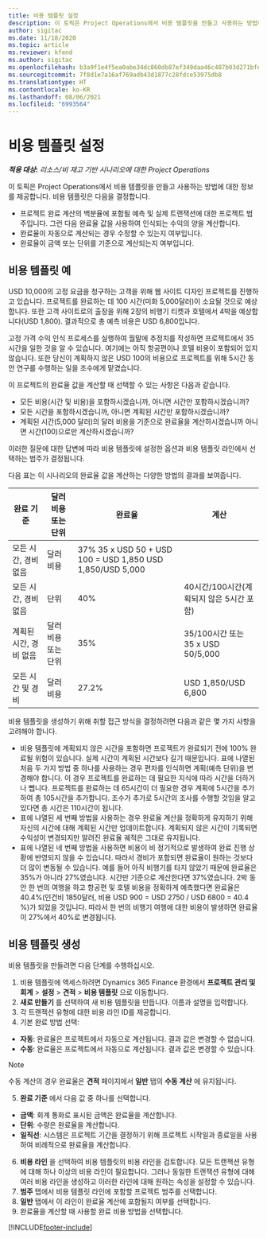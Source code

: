 ```yaml
---
title: 비용 템플릿 설정
description: 이 토픽은 Project Operations에서 비용 템플릿을 만들고 사용하는 방법에 대한 정보를 제공합니다.
author: sigitac
ms.date: 11/18/2020
ms.topic: article
ms.reviewer: kfend
ms.author: sigitac
ms.openlocfilehash: b3a9f1e4f5ea0abe34dc860db87ef349daa46c487b03d271bfe207868c521f39
ms.sourcegitcommit: 7f8d1e7a16af769adb43d1877c28fdce53975db8
ms.translationtype: HT
ms.contentlocale: ko-KR
ms.lasthandoff: 08/06/2021
ms.locfileid: "6993564"
---
```

# <a name="set-up-cost-templates"></a>비용 템플릿 설정

_**적용 대상:** 리소스/비 재고 기반 시나리오에 대한 Project Operations_


이 토픽은 Project Operations에서 비용 템플릿을 만들고 사용하는 방법에 대한 정보를 제공합니다. 비용 템플릿은 다음을 결정합니다.

- 프로젝트 완료 계산의 백분율에 포함될 예측 및 실제 트랜잭션에 대한 프로젝트 범주입니다. 그런 다음 완료율 값을 사용하여 인식되는 수익의 양을 계산합니다.
- 완료율이 자동으로 계산되는 경우 수정할 수 있는지 여부입니다.
- 완료율이 금액 또는 단위를 기준으로 계산되는지 여부입니다.

## <a name="cost-template-example"></a>비용 템플릿 예

USD 10,000의 고정 요금을 청구하는 고객을 위해 웹 사이트 디자인 프로젝트를 진행하고 있습니다. 프로젝트를 완료하는 데 100 시간(미화 5,000달러)이 소요될 것으로 예상합니다. 또한 고객 사이트로의 출장을 위해 2장의 비행기 티켓과 호텔에서 4박을 예상합니다(USD 1,800). 결과적으로 총 예측 비용은 USD 6,800입니다.

고정 가격 수익 인식 프로세스를 실행하여 월말에 추정치를 작성하면 프로젝트에서 35시간을 일한 것을 알 수 있습니다. 여기에는 아직 항공편이나 호텔 비용이 포함되어 있지 않습니다. 또한 당신이 계획하지 않은 USD 100의 비용으로 프로젝트를 위해 5시간 동안 연구를 수행하는 일을 조수에게 맡겼습니다.

이 프로젝트의 완료율 값을 계산할 때 선택할 수 있는 사항은 다음과 같습니다.

- 모든 비용(시간 및 비용)을 포함하시겠습니까, 아니면 시간만 포함하시겠습니까?
- 모든 시간을 포함하시겠습니까, 아니면 계획된 시간만 포함하시겠습니까?
- 계획된 시간(5,000 달러)의 달러 비용을 기준으로 완료율을 계산하시겠습니까 아니면 시간(100)으로만 계산하시겠습니까?

이러한 질문에 대한 답변에 따라 비용 템플릿에 설정한 옵션과 비용 템플릿 라인에서 선택하는 범주가 결정됩니다.

다음 표는 이 시나리오의 완료율 값을 계산하는 다양한 방법의 결과를 보여줍니다.

| 완료 기준 | 달러 비용 또는 단위 | 완료율 | 계산 |
| --- | --- | --- | --- |
| 모든 시간, 경비 없음 | 달러 비용 | 37% 35 x USD 50 + USD 100 = USD 1,850 USD 1,850/USD 5,000 |
| 모든 시간, 경비 없음 | 단위  | 40% | 40시간/100시간(계획되지 않은 5시간 포함) |
| 계획된 시간, 경비 없음 | 달러 비용 또는 단위 | 35% | 35/100시간 또는 35 x USD 50/5,000 |
| 모든 시간 및 경비 | 달러 비용 | 27.2% | USD 1,850/USD 6,800 |

비용 템플릿을 생성하기 위해 취할 접근 방식을 결정하려면 다음과 같은 몇 가지 사항을 고려해야 합니다.

- 비용 템플릿에 계획되지 않은 시간을 포함하면 프로젝트가 완료되기 전에 100% 완료될 위험이 있습니다. 실제 시간이 계획된 시간보다 길기 때문입니다. 표에 나열된 처음 두 가지 방법 중 하나를 사용하는 경우 편차를 인식하면 계획(예측 단위)을 변경해야 합니다. 이 경우 프로젝트를 완료하는 데 필요한 지식에 따라 시간을 더하거나 뺍니다. 프로젝트를 완료하는 데 65시간이 더 필요한 경우 계획에 5시간을 추가하여 총 105시간을 추가합니다. 조수가 추가로 5시간의 조사를 수행할 것임을 알고 있다면 총 시간은 110시간이 됩니다.
- 표에 나열된 세 번째 방법을 사용하는 경우 완료율 계산을 정확하게 유지하기 위해 자신의 시간에 대해 계획된 시간만 업데이트합니다. 계획되지 않은 시간이 기록되면 수익성이 변경되지만 알려진 완료율 궤적은 그대로 유지됩니다.
- 표에 나열된 네 번째 방법을 사용하면 비용이 비 정기적으로 발생하여 완료 진행 상황에 반영되지 않을 수 있습니다. 따라서 경비가 포함되면 완료율이 원하는 것보다 더 많이 변동될 수 있습니다. 예를 들어 아직 비행기를 타지 않았기 때문에 완료율은 35%가 아니라 27%였습니다. 시간만 기준으로 계산한다면 37%였습니다. 2박 동안 한 번의 여행을 하고 항공편 및 호텔 비용을 정확하게 예측했다면 완료율은 40.4%(인건비 1850달러, 비용 USD 900 = USD 2750 / USD 6800 = 40.4 %)가 되었을 것입니다. 따라서 한 번의 비행기 여행에 대한 비용이 발생하면 완료율이 27%에서 40%로 변경됩니다.

## <a name="create-cost-templates"></a>비용 템플릿 생성
비용 템플릿을 만들려면 다음 단계를 수행하십시오.

1. 비용 템플릿에 액세스하려면 Dynamics 365 Finance 환경에서 **프로젝트 관리 및 회계** > **설정** > **견적** > **비용 템플릿** 으로 이동합니다.
2. **새로 만들기** 를 선택하여 새 비용 템플릿을 만듭니다. 이름과 설명을 입력합니다.
3. 각 트랜잭션 유형에 대한 비용 라인 ID를 제공합니다.
4. 기본 완료 방법 선택:

  - **자동**: 완료율은 프로젝트에서 자동으로 계산됩니다. 결과 값은 변경할 수 없습니다.
  - **수동**: 완료율은 프로젝트에서 자동으로 계산됩니다. 결과 값은 변경할 수 있습니다.

  > [!NOTE]
  > 수동 계산의 경우 완료율은 **견적** 페이지에서 **일반** 탭의 **수동 계산** 에 유지됩니다.

5. **완료 기준** 에서 다음 값 중 하나를 선택합니다.

  - **금액**: 회계 통화로 표시된 금액은 완료율을 계산합니다.
  - **단위**: 수량은 완료율을 계산합니다.
  - **일직선**: 시스템은 프로젝트 기간을 결정하기 위해 프로젝트 시작일과 종료일을 사용하여 비례적으로 완료율을 계산합니다.

6. **비용 라인** 을 선택하여 비용 템플릿의 비용 라인을 검토합니다. 모든 트랜잭션 유형에 대해 하나 이상의 비용 라인이 필요합니다. 그러나 동일한 트랜잭션 유형에 대해 여러 비용 라인을 생성하고 이러한 라인에 대해 원하는 속성을 설정할 수 있습니다.
7. **범주** 탭에서 비용 템플릿 라인에 포함할 프로젝트 범주를 선택합니다.
8. **일반** 탭에서 이 라인이 완료율 계산에 포함될지 여부를 선택합니다.
9. 완료율을 계산할 때 사용할 완료 비용 방법을 선택합니다.


[!INCLUDE[footer-include](../includes/footer-banner.md)]
